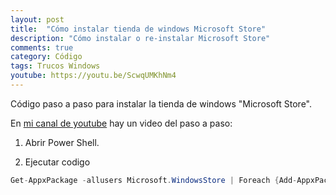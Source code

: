 ```yaml
---
layout: post
title:  "Cómo instalar tienda de windows Microsoft Store"
description: "Cómo instalar o re-instalar Microsoft Store"
comments: true
category: Código
tags: Trucos Windows
youtube: https://youtu.be/ScwqUMKhNm4
---
```

Código paso a paso para instalar la tienda de windows "Microsoft Store".

En <a target="_blank" href="{{ page.youtube }}">mi canal de youtube</a> hay un video del paso a paso:
 
1. Abrir Power Shell.

2. Ejecutar codigo
```csharp
Get-AppxPackage -allusers Microsoft.WindowsStore | Foreach {Add-AppxPackage -DisableDevelopmentMode -Register "$($_.InstallLocation)\AppXManifest.xml"}
``` 
